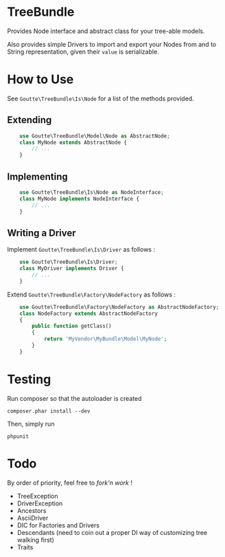 TreeBundle
==========

Provides Node interface and abstract class for your tree-able models.

Also provides simple Drivers to import and export your Nodes from and to String representation,
given their `value` is serializable.


How to Use
==========

See `Goutte\TreeBundle\Is\Node` for a list of the methods provided.

Extending
---------

``` php
    use Goutte\TreeBundle\Model\Node as AbstractNode;
    class MyNode extends AbstractNode {
        // ...
    }
```

Implementing
------------

``` php
    use Goutte\TreeBundle\Is\Node as NodeInterface;
    class MyNode implements NodeInterface {
        // ...
    }
```

Writing a Driver
----------------

Implement `Goutte\TreeBundle\Is\Driver` as follows :

``` php
    use Goutte\TreeBundle\Is\Driver;
    class MyDriver implements Driver {
        // ...
    }
```

Extend `Goutte\TreeBundle\Factory\NodeFactory` as follows :

``` php
    use Goutte\TreeBundle\Factory\NodeFactory as AbstractNodeFactory;
    class NodeFactory extends AbstractNodeFactory
    {
        public function getClass()
        {
            return 'MyVendor\MyBundle\Model\MyNode';
        }
    }
```


Testing
=======

Run composer so that the autoloader is created

    composer.phar install --dev

Then, simply run

    phpunit


Todo
====

By order of priority, feel free to *fork'n work* !

- TreeException
- DriverException
- Ancestors
- AsciiDriver
- DIC for Factories and Drivers
- Descendants (need to coin out a proper DI way of customizing tree walking first)
- Traits
